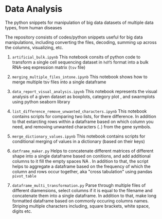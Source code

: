 # Data Analysis


The python snippets for manipulation of big data datasets of multiple data types, from human diseases

The repository consists of codes/python snippets useful for big data manipulations, including converting the files, decoding, 
summing up across the columns, visualizing, etc.

1. `artificial_bulk.ipynb`
This notebook consits of python code to transform a single cell sequencing dataset in `hdf5` format into a bulk RNA-seq expression matrix (`tsv` file)

2. 	`merging_multiple_files_intone.ipynb`
This notebook shows how to merge multiple tsv files into a single dataframe

3. `data_report_visual_analysis.ipynb`
 This notebook represents the visual analysis of a given dataset as boxplots, category plot , and swarmplots using python seaborn library
 
 4. `list_difference_remove_unwanted_characters.ipynb`
 This notebook contains scripts for comparing two lists, for there difference. In addition to that extarcting rows within a dataframe based on which column you need, and removing unwanted characters (`.`) from the gene symbols.
 
 5. `merge_dictionary_values.ipynb`
 This notebook contains scripts for conditional merging of values in a dictionary (based on their keys)

6. `datframe_maker.py`
Helps to concatenate different matrices of different shape into a single dataframe based on conitions, and add additional columns to it fill the empty spaces NA . 
In addition to that, the script helps to aggregate a dataframe based on the frequency of which the column and rows occur together, aka "cross tabulation" using pandas `pivot_table`

7. `dataframe_multi_transformation.py`
 Parse through multiple files of different diamensions, select columns if it is equal to the filename and concatenate them into a single dataframe. In addition to that, make long formatted dataframe based on commonly occuring columns names. Striping multiple characters including, square brackets, white space, digits etc.
 
